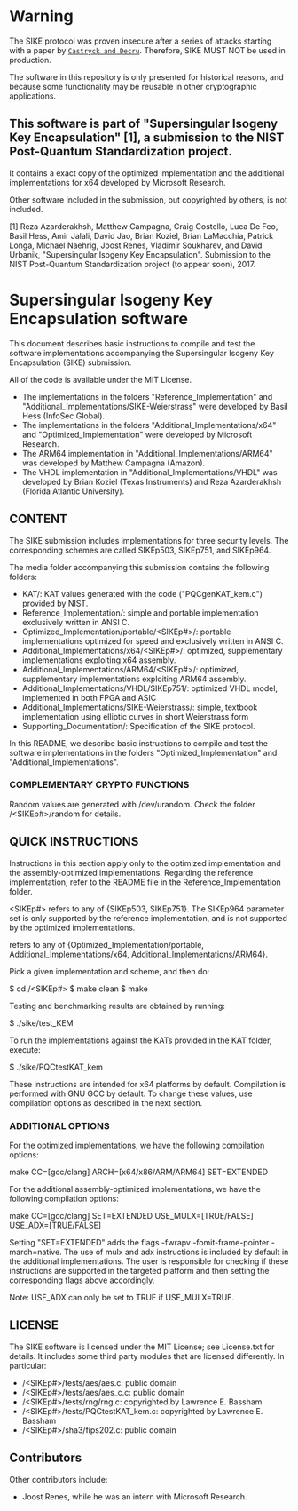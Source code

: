 # Warning

The SIKE protocol was proven insecure after a series of attacks starting with a paper by [`Castryck and Decru`](https://eprint.iacr.org/2022/975). 
Therefore, SIKE MUST NOT be used in production.

The software in this repository is only presented for historical reasons, and because some functionality may be reusable in other cryptographic applications.

## This software is part of "Supersingular Isogeny Key Encapsulation" [1], a submission to the NIST Post-Quantum Standardization project.
It contains a exact copy of the optimized implementation and the additional implementations for x64 developed by Microsoft Research.

Other software included in the submission, but copyrighted by others, is not included.

[1] Reza Azarderakhsh, Matthew Campagna, Craig Costello, Luca De Feo, Basil Hess, Amir Jalali, David Jao, Brian Koziel, Brian LaMacchia, Patrick Longa, Michael Naehrig, Joost Renes, Vladimir Soukharev, and David Urbanik, "Supersingular Isogeny Key Encapsulation". Submission to the NIST Post-Quantum Standardization project (to appear soon), 2017.

# Supersingular Isogeny Key Encapsulation software

This document describes basic instructions to compile and test the
software implementations accompanying the Supersingular Isogeny Key
Encapsulation (SIKE) submission.

All of the code is available under the MIT License. 

- The implementations in the folders "Reference_Implementation" and
  "Additional_Implementations/SIKE-Weierstrass" were developed by Basil
  Hess (InfoSec Global).
- The implementations in the folders "Additional_Implementations/x64"
  and "Optimized_Implementation" were developed by Microsoft Research.
- The ARM64 implementation in "Additional_Implementations/ARM64" was
  developed by Matthew Campagna (Amazon).
- The VHDL implementation in "Additional_Implementations/VHDL" was
  developed by Brian Koziel (Texas Instruments) and Reza Azarderakhsh
  (Florida Atlantic University).


## CONTENT

The SIKE submission includes implementations for three security levels.
The corresponding schemes are called SIKEp503, SIKEp751, and SIKEp964.

The media folder accompanying this submission contains the following
folders:
 
- KAT/: KAT values generated with the code ("PQCgenKAT_kem.c") provided
  by NIST.
- Reference_Implementation/: simple and portable implementation
  exclusively written in ANSI C.
- Optimized_Implementation/portable/<SIKEp#>/: portable implementations
  optimized for speed and exclusively written in ANSI C.
- Additional_Implementations/x64/<SIKEp#>/: optimized, supplementary
  implementations exploiting x64 assembly.
- Additional_Implementations/ARM64/<SIKEp#>/: optimized, supplementary
  implementations exploiting ARM64 assembly.
- Additional_Implementations/VHDL/SIKEp751/: optimized VHDL model,
  implemented in both FPGA and ASIC 
- Additional_Implementations/SIKE-Weierstrass/: simple, textbook
  implementation using elliptic curves in short Weierstrass form
- Supporting_Documentation/: Specification of the SIKE protocol.

In this README, we describe basic instructions to compile and test the
software implementations in the folders "Optimized_Implementation" and
"Additional_Implementations".

### COMPLEMENTARY CRYPTO FUNCTIONS

Random values are generated with /dev/urandom. Check the folder
<implementation>/<SIKEp#>/random for details.


## QUICK INSTRUCTIONS

Instructions in this section apply only to the optimized implementation
and the assembly-optimized implementations.  Regarding the reference
implementation, refer to the README file in the Reference_Implementation
folder.

<SIKEp#> refers to any of {SIKEp503, SIKEp751}. The SIKEp964 parameter
set is only supported by the reference implementation, and is not
supported by the optimized implementations.

<implementation> refers to any of {Optimized_Implementation/portable,
Additional_Implementations/x64, Additional_Implementations/ARM64}.

Pick a given implementation and scheme, and then do:

$ cd <implementation>/<SIKEp#>
$ make clean
$ make

Testing and benchmarking results are obtained by running:

$ ./sike/test_KEM

To run the implementations against the KATs provided in the KAT folder,
execute:

$ ./sike/PQCtestKAT_kem

These instructions are intended for x64 platforms by default.
Compilation is performed with GNU GCC by default. To change these
values, use compilation options as described in the next section.


### ADDITIONAL OPTIONS

For the optimized implementations, we have the following compilation
options: 

make CC=[gcc/clang] ARCH=[x64/x86/ARM/ARM64] SET=EXTENDED

For the additional assembly-optimized implementations, we have the
following compilation options:

make CC=[gcc/clang] SET=EXTENDED USE_MULX=[TRUE/FALSE] USE_ADX=[TRUE/FALSE]

Setting "SET=EXTENDED" adds the flags -fwrapv -fomit-frame-pointer
-march=native. The use of mulx and adx instructions is included by
default in the additional implementations. The user is responsible for
checking if these instructions are supported in the targeted platform
and then setting the corresponding flags above accordingly.

Note: USE_ADX can only be set to TRUE if USE_MULX=TRUE.


## LICENSE

The SIKE software is licensed under the MIT License; see License.txt for
details.  It includes some third party modules that are licensed
differently. In particular:

- <implementation>/<SIKEp#>/tests/aes/aes.c: public domain
- <implementation>/<SIKEp#>/tests/aes/aes_c.c: public domain
- <implementation>/<SIKEp#>/tests/rng/rng.c: copyrighted by Lawrence E.
  Bassham 
- <implementation>/<SIKEp#>/tests/PQCtestKAT_kem.c: copyrighted by
  Lawrence E. Bassham 
- <implementation>/<SIKEp#>/sha3/fips202.c: public domain


## Contributors

Other contributors include:

- Joost Renes, while he was an intern with Microsoft Research.
